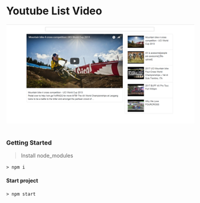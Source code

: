 # Youtube List Video

![alt tag](Screenshot_1.png)

#

### Getting Started

> Install node_modules

````
> npm i
````
#### Start project

````
> npm start
````